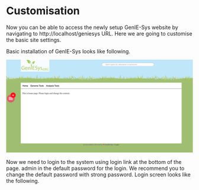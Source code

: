 # Customisation

Now you can be able to access the newly setup GenIE-Sys website by navigating to http://localhost/geniesys URL. Here we are going to customise the basic site settings.

Basic installation of GenIE-Sys looks like following.

![Landing page of the basic installation of GenIE-Sys](.gitbook/assets/screenshot-2020-10-25-at-18.46.54.png)

Now we need to login to the system using login link at the bottom of the page. admin in the default password for the login. We recommend you to change the default password with strong password. Login screen looks like the following.



